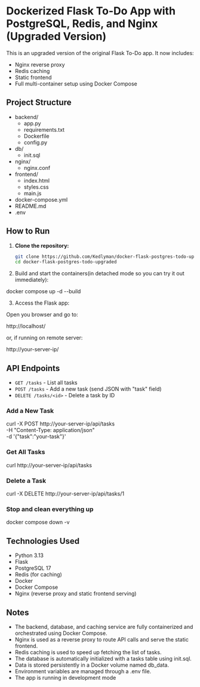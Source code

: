 # Dockerized Flask To-Do App with PostgreSQL, Redis, and Nginx (Upgraded Version)

This is an upgraded version of the original Flask To-Do app.
It now includes:

- Nginx reverse proxy
- Redis caching
- Static frontend
- Full multi-container setup using Docker Compose

## Project Structure

- backend/
  - app.py
  - requirements.txt
  - Dockerfile
  - config.py
- db/
  - init.sql
- nginx/
  - nginx.conf
- frontend/
  - index.html
  - styles.css
  - main.js
- docker-compose.yml
- README.md
- .env

## How to Run

1. **Clone the repository:**

   ```bash
   git clone https://github.com/Kedlyman/docker-flask-postgres-todo-upgraded.git
   cd docker-flask-postgres-todo-upgraded

2. Build and start the containers(in detached mode so you can try it out immediately):

  docker compose up -d --build

3. Access the Flask app:

  Open you browser and go to:

  http://localhost/
  
  or, if running on remote server:
  
  http://your-server-ip/

## API Endpoints

- `GET /tasks` - List all tasks
- `POST /tasks` - Add a new task (send JSON with "task" field)
- `DELETE /tasks/<id>` - Delete a task by ID

### Add a New Task

curl -X POST http://your-server-ip/api/tasks \
  -H "Content-Type: application/json" \
  -d '{"task":"your-task"}'

### Get All Tasks

curl http://your-server-ip/api/tasks

### Delete a Task

curl -X DELETE http://your-server-ip/api/tasks/1

### Stop and clean everything up

docker compose down -v

## Technologies Used

- Python 3.13
- Flask
- PostgreSQL 17
- Redis (for caching)
- Docker
- Docker Compose
- Nginx (reverse proxy and static frontend serving)

## Notes

- The backend, database, and caching service are fully containerized and orchestrated using Docker Compose.
- Nginx is used as a reverse proxy to route API calls and serve the static frontend.
- Redis caching is used to speed up fetching the list of tasks.
- The database is automatically initialized with a tasks table using init.sql.
- Data is stored persistently in a Docker volume named db_data.
- Environment variables are managed through a .env file.
- The app is running in development mode

